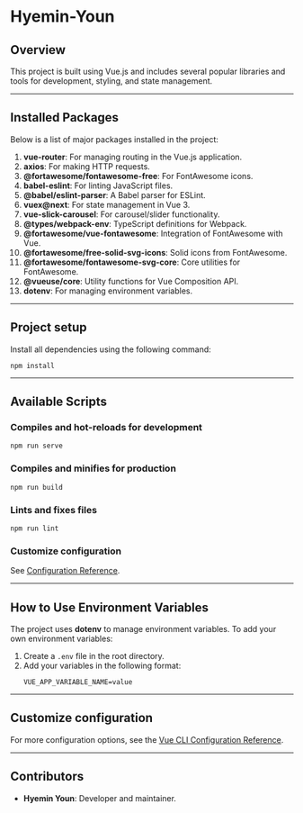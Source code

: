 
# Hyemin-Youn

## Overview
This project is built using Vue.js and includes several popular libraries and tools for development, styling, and state management.

---

## Installed Packages
Below is a list of major packages installed in the project:

1. **vue-router**: For managing routing in the Vue.js application.
2. **axios**: For making HTTP requests.
3. **@fortawesome/fontawesome-free**: For FontAwesome icons.
4. **babel-eslint**: For linting JavaScript files.
5. **@babel/eslint-parser**: A Babel parser for ESLint.
6. **vuex@next**: For state management in Vue 3.
7. **vue-slick-carousel**: For carousel/slider functionality.
8. **@types/webpack-env**: TypeScript definitions for Webpack.
9. **@fortawesome/vue-fontawesome**: Integration of FontAwesome with Vue.
10. **@fortawesome/free-solid-svg-icons**: Solid icons from FontAwesome.
11. **@fortawesome/fontawesome-svg-core**: Core utilities for FontAwesome.
12. **@vueuse/core**: Utility functions for Vue Composition API.
13. **dotenv**: For managing environment variables.

---

## Project setup
Install all dependencies using the following command:
```
npm install
```

---

## Available Scripts
### Compiles and hot-reloads for development
```
npm run serve
```

### Compiles and minifies for production
```
npm run build
```

### Lints and fixes files
```
npm run lint
```
### Customize configuration
See [Configuration Reference](https://cli.vuejs.org/config/).

---

## How to Use Environment Variables
The project uses **dotenv** to manage environment variables. To add your own environment variables:
1. Create a `.env` file in the root directory.
2. Add your variables in the following format:
   ```
   VUE_APP_VARIABLE_NAME=value
   ```

---

## Customize configuration
For more configuration options, see the [Vue CLI Configuration Reference](https://cli.vuejs.org/config/).

---

## Contributors
- **Hyemin Youn**: Developer and maintainer.



